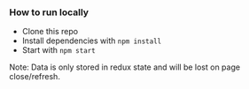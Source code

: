 ### How to run locally

- Clone this repo
- Install dependencies with `npm install`
- Start with `npm start`

Note: Data is only stored in redux state and will be lost on page close/refresh.
